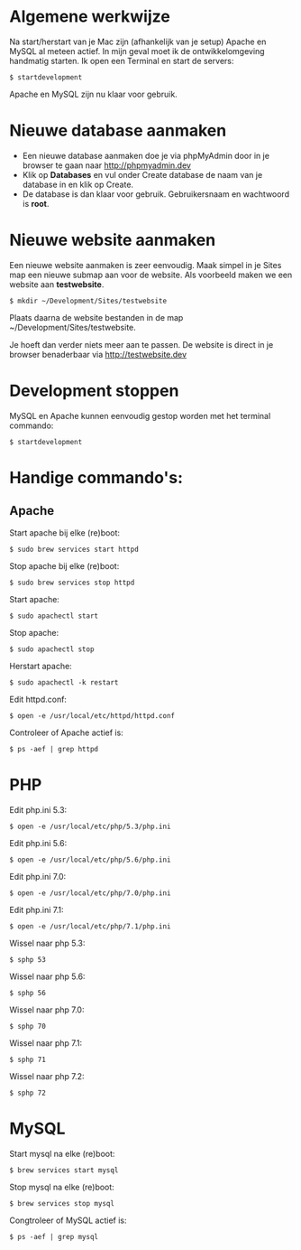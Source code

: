 # Algemene werkwijze

Na start/herstart van je Mac zijn (afhankelijk van je setup) Apache en MySQL al meteen actief.
In mijn geval moet ik de ontwikkelomgeving handmatig starten. Ik open een Terminal en start de servers:

```
$ startdevelopment
```

Apache en MySQL zijn nu klaar voor gebruik.

# Nieuwe database aanmaken

- Een nieuwe database aanmaken doe je via phpMyAdmin door in je browser te gaan naar http://phpmyadmin.dev
- Klik op **Databases** en vul onder Create database de naam van je database in en klik op Create.
- De database is dan klaar voor gebruik. Gebruikersnaam en wachtwoord is **root**.

# Nieuwe website aanmaken

Een nieuwe website aanmaken is zeer eenvoudig. Maak simpel in je Sites map een nieuwe submap aan voor de website.
Als voorbeeld maken we een website aan **testwebsite**.

```
$ mkdir ~/Development/Sites/testwebsite
```

Plaats daarna de website bestanden in de map ~/Development/Sites/testwebsite.

Je hoeft dan verder niets meer aan te passen. De website is direct in je browser benaderbaar via http://testwebsite.dev

# Development stoppen

MySQL en Apache kunnen eenvoudig gestop worden met het terminal commando:

```
$ startdevelopment
```

# Handige commando's:

## Apache

Start apache bij elke (re)boot:

```
$ sudo brew services start httpd
```

Stop apache bij elke (re)boot:

```
$ sudo brew services stop httpd
```

Start apache:

```
$ sudo apachectl start
```

Stop apache:

```
$ sudo apachectl stop
```

Herstart apache:

```
$ sudo apachectl -k restart
```

Edit httpd.conf:

```
$ open -e /usr/local/etc/httpd/httpd.conf
```

Controleer of Apache actief is:

```
$ ps -aef | grep httpd
```

# PHP

Edit php.ini 5.3:

```
$ open -e /usr/local/etc/php/5.3/php.ini
```

Edit php.ini 5.6:

```
$ open -e /usr/local/etc/php/5.6/php.ini
```

Edit php.ini 7.0:

```
$ open -e /usr/local/etc/php/7.0/php.ini
```

Edit php.ini 7.1:

```
$ open -e /usr/local/etc/php/7.1/php.ini
```

Wissel naar php 5.3:

```
$ sphp 53
```

Wissel naar php 5.6:

```
$ sphp 56
```

Wissel naar php 7.0:

```
$ sphp 70
```

Wissel naar php 7.1:

```
$ sphp 71
```

Wissel naar php 7.2:

```
$ sphp 72
```

# MySQL

Start mysql na elke (re)boot:

```
$ brew services start mysql
```

Stop mysql na elke (re)boot:

```
$ brew services stop mysql
```

Congtroleer of MySQL actief is:

```
$ ps -aef | grep mysql
```
